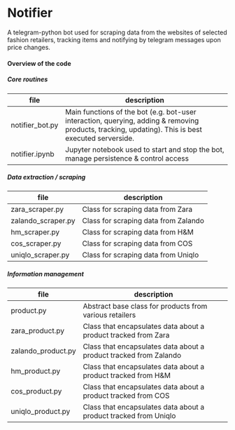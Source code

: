 # Notifier
A telegram-python bot used for scraping data from the websites of selected fashion retailers, 
tracking items and notifying by telegram messages upon price changes.

#### Overview of the code

##### Core routines
| file | description | 
| -----------------------------  | ----------------------------- | 
| notifier_bot.py | Main functions of the bot (e.g. bot-user interaction, querying, adding & removing products, tracking, updating). This is best executed serverside.
| notifier.ipynb | Jupyter notebook used to start and stop the bot, manage persistence & control access


##### Data extraction / scraping
| file| description | 
| -----------------------------  | ----------------------------- | 
| zara_scraper.py | Class for scraping data from Zara
| zalando_scraper.py | Class for scraping data from Zalando 
| hm_scraper.py | Class for scraping data from H&M 
| cos_scraper.py | Class for scraping data from COS
| uniqlo_scraper.py | Class for scraping data from Uniqlo

##### Information management
| file| description | 
| -----------------------------  | ----------------------------- | 
| product.py | Abstract base class for products from various retailers
| zara_product.py | Class that encapsulates data about a product tracked from Zara
| zalando_product.py | Class that encapsulates data about a product tracked from Zalando 
| hm_product.py | Class that encapsulates data about a product tracked from H&M
| cos_product.py | Class that encapsulates data about a product tracked from COS
| uniqlo_product.py | Class that encapsulates data about a product tracked from Uniqlo






